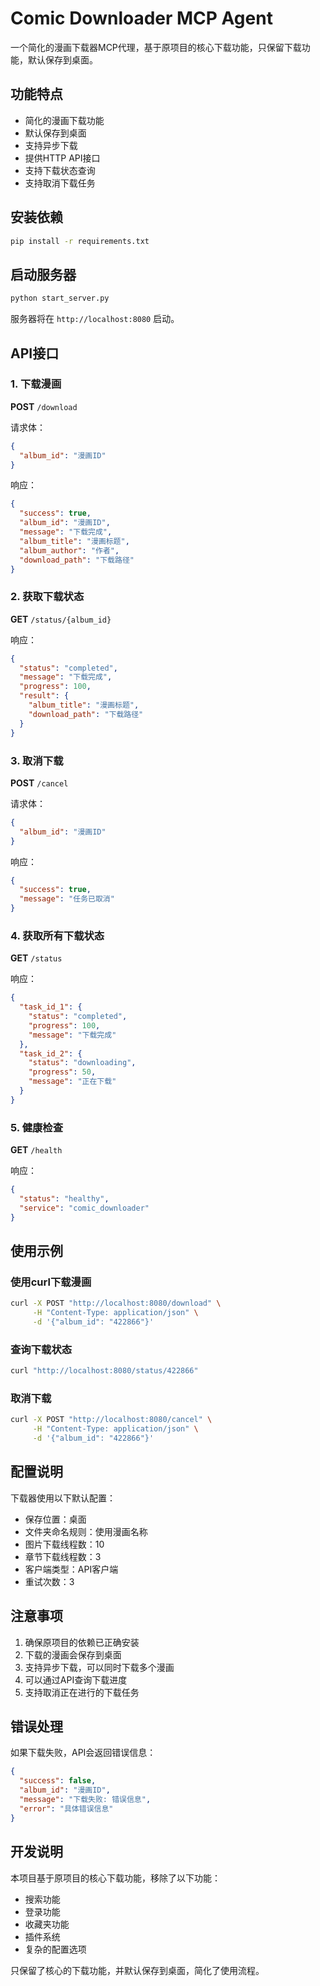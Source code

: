 # Comic Downloader MCP Agent

一个简化的漫画下载器MCP代理，基于原项目的核心下载功能，只保留下载功能，默认保存到桌面。

## 功能特点

- 简化的漫画下载功能
- 默认保存到桌面
- 支持异步下载
- 提供HTTP API接口
- 支持下载状态查询
- 支持取消下载任务

## 安装依赖

```bash
pip install -r requirements.txt
```

## 启动服务器

```bash
python start_server.py
```

服务器将在 `http://localhost:8080` 启动。

## API接口

### 1. 下载漫画

**POST** `/download`

请求体：
```json
{
  "album_id": "漫画ID"
}
```

响应：
```json
{
  "success": true,
  "album_id": "漫画ID",
  "message": "下载完成",
  "album_title": "漫画标题",
  "album_author": "作者",
  "download_path": "下载路径"
}
```

### 2. 获取下载状态

**GET** `/status/{album_id}`

响应：
```json
{
  "status": "completed",
  "message": "下载完成",
  "progress": 100,
  "result": {
    "album_title": "漫画标题",
    "download_path": "下载路径"
  }
}
```

### 3. 取消下载

**POST** `/cancel`

请求体：
```json
{
  "album_id": "漫画ID"
}
```

响应：
```json
{
  "success": true,
  "message": "任务已取消"
}
```

### 4. 获取所有下载状态

**GET** `/status`

响应：
```json
{
  "task_id_1": {
    "status": "completed",
    "progress": 100,
    "message": "下载完成"
  },
  "task_id_2": {
    "status": "downloading",
    "progress": 50,
    "message": "正在下载"
  }
}
```

### 5. 健康检查

**GET** `/health`

响应：
```json
{
  "status": "healthy",
  "service": "comic_downloader"
}
```

## 使用示例

### 使用curl下载漫画

```bash
curl -X POST "http://localhost:8080/download" \
     -H "Content-Type: application/json" \
     -d '{"album_id": "422866"}'
```

### 查询下载状态

```bash
curl "http://localhost:8080/status/422866"
```

### 取消下载

```bash
curl -X POST "http://localhost:8080/cancel" \
     -H "Content-Type: application/json" \
     -d '{"album_id": "422866"}'
```

## 配置说明

下载器使用以下默认配置：

- 保存位置：桌面
- 文件夹命名规则：使用漫画名称
- 图片下载线程数：10
- 章节下载线程数：3
- 客户端类型：API客户端
- 重试次数：3

## 注意事项

1. 确保原项目的依赖已正确安装
2. 下载的漫画会保存到桌面
3. 支持异步下载，可以同时下载多个漫画
4. 可以通过API查询下载进度
5. 支持取消正在进行的下载任务

## 错误处理

如果下载失败，API会返回错误信息：

```json
{
  "success": false,
  "album_id": "漫画ID",
  "message": "下载失败: 错误信息",
  "error": "具体错误信息"
}
```

## 开发说明

本项目基于原项目的核心下载功能，移除了以下功能：

- 搜索功能
- 登录功能
- 收藏夹功能
- 插件系统
- 复杂的配置选项

只保留了核心的下载功能，并默认保存到桌面，简化了使用流程。 